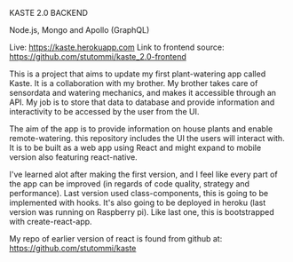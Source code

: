 KASTE 2.0 BACKEND

Node.js, Mongo and Apollo (GraphQL)

Live: https://kaste.herokuapp.com
Link to frontend source: https://github.com/stutommi/kaste_2.0-frontend

This is a project that aims to update my first plant-watering app called Kaste. It is a collaboration with my brother. My brother takes care of sensordata and watering mechanics, and makes it accessible through an API. My job is to store that data to database and provide information and interactivity to be accessed by the user from the UI.

The aim of the app is to provide information on house plants and enable remote-watering.
this repository includes the UI the users will interact with. It is to be built as a web app using React and might expand to mobile version also featuring react-native.

I've learned alot after making the first version, and I feel like every part of the app can be improved (in regards of code quality, strategy and performance). Last version used class-components, this is going to be implemented with hooks. It's also going to be deployed in heroku (last version was running on Raspberry pi).
Like last one, this is bootstrapped with create-react-app.

My repo of earlier version of react is found from github at:
https://github.com/stutommi/kaste
